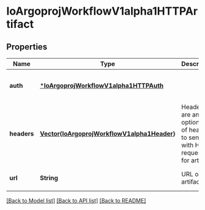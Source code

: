 # IoArgoprojWorkflowV1alpha1HTTPArtifact


## Properties
Name | Type | Description | Notes
------------ | ------------- | ------------- | -------------
**auth** | [***IoArgoprojWorkflowV1alpha1HTTPAuth**](IoArgoprojWorkflowV1alpha1HTTPAuth.md) |  | [optional] [default to nothing]
**headers** | [**Vector{IoArgoprojWorkflowV1alpha1Header}**](IoArgoprojWorkflowV1alpha1Header.md) | Headers are an optional list of headers to send with HTTP requests for artifacts | [optional] [default to nothing]
**url** | **String** | URL of the artifact | [default to nothing]


[[Back to Model list]](../README.md#models) [[Back to API list]](../README.md#api-endpoints) [[Back to README]](../README.md)


